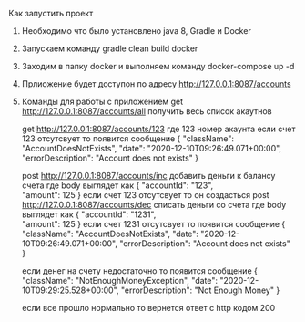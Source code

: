 Как запустить проект
1. Необходимо что было установлено java 8, Gradle и Docker
2. Запускаем команду gradle clean build docker
3. Заходим в папку docker и выполняем команду docker-compose up -d
4. Прлиожение будет доступон по адресу http://127.0.0.1:8087/accounts
5. Команды для работы с приложением 
   get http://127.0.0.1:8087/accounts/all получить весь список акаутнов
   
   get http://127.0.0.1:8087/accounts/123 где 123 номер акаунта
   если счет 123 отсутсвует то появится сообщение 
	{
		"className": "AccountDoesNotExists",
		"date": "2020-12-10T09:26:49.071+00:00",
		"errorDescription": "Account does not exists"
	}
	
   post http://127.0.0.1:8087/accounts/inc добавить деньги к балансу счета где body выглядет как
   {
        "accountId": "123",        
        "amount": 125
    }
    если счет 123 отсутсвует то он создасться 
	post http://127.0.0.1:8087/accounts/dec списать деньги со счета где body выглядет как
   {
        "accountId": "1231",        
        "amount": 125
    }
	если счет 1231 отсутсвует то появится сообщение 
	{
		"className": "AccountDoesNotExists",
		"date": "2020-12-10T09:26:49.071+00:00",
		"errorDescription": "Account does not exists"
	}
	
	если денег на счету недостаточно то появится сообщение 
	{
		"className": "NotEnoughMoneyException",
		"date": "2020-12-10T09:29:25.528+00:00",
		"errorDescription": "Not Enough Money"
	}
	
	если все прошло нормально то вернется ответ с http кодом 200
